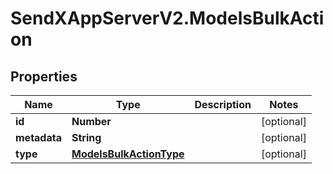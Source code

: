 # SendXAppServerV2.ModelsBulkAction

## Properties
Name | Type | Description | Notes
------------ | ------------- | ------------- | -------------
**id** | **Number** |  | [optional] 
**metadata** | **String** |  | [optional] 
**type** | [**ModelsBulkActionType**](ModelsBulkActionType.md) |  | [optional] 


